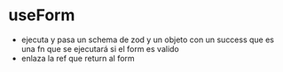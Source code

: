 # useForm

- ejecuta y pasa un schema de zod y un objeto con un success que es una fn que se ejecutará si el form es valido
- enlaza la ref que return al form
